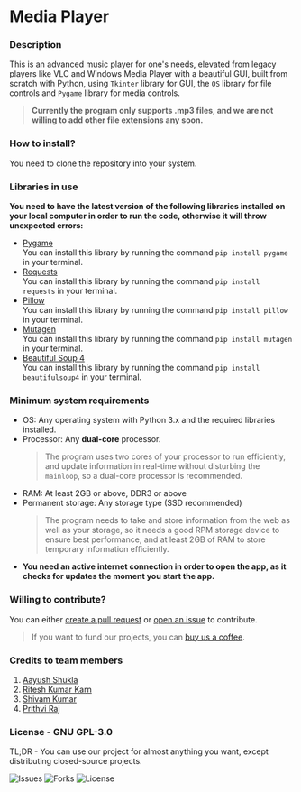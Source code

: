 # Media Player

### Description
This is an advanced music player for one's needs, elevated from legacy players like VLC and Windows Media Player with a beautiful GUI, built from scratch with Python, using ```Tkinter``` library for GUI, the ```OS``` library for file controls and ```Pygame``` library for media controls.
>**Currently the program only supports .mp3 files, and we are not willing to add other file extensions any soon.**

### How to install?
You need to clone the repository into your system.

### Libraries in use
**You need to have the latest version of the following libraries installed on your local computer in order to run the code, otherwise it will throw unexpected errors:**
  - [Pygame](https://github.com/pygame/pygame)<br>You can install this library by running the command `pip install pygame` in your terminal.
  - [Requests](https://github.com/psf/requests)<br>You can install this library by running the command `pip install requests` in your terminal.
  - [Pillow](https://github.com/python-pillow/Pillow)<br>You can install this library by running the command `pip install pillow` in your terminal.
  - [Mutagen](https://github.com/quodlibet/mutagen)<br>You can install this library by running the command `pip install mutagen` in your terminal.
  - [Beautiful Soup 4](https://www.crummy.com/software/BeautifulSoup)<br>You can install this library by running the command `pip install beautifulsoup4` in your terminal.

### Minimum system requirements
- OS: Any operating system with Python 3.x and the required libraries installed.
- Processor: Any **dual-core** processor.
  > The program uses two cores of your processor to run efficiently, and update information in real-time without disturbing the `mainloop`, so a dual-core processor is recommended.
- RAM: At least 2GB or above, DDR3 or above
- Permanent storage: Any storage type (SSD recommended)
  > The program needs to take and store information from the web as well as your storage, so it needs a good RPM storage device to ensure best performance, and at least 2GB of RAM to store temporary information efficiently.
- **You need an active internet connection in order to open the app, as it checks for updates the moment you start the app.**

### Willing to contribute?
You can either [create a pull request](https://github.com/warrior-guys/musical-memory/pulls) or [open an issue](https://github.com/warrior-guys/musical-memory/issues) to contribute.
> If you want to fund our projects, you can [buy us a coffee](https://www.buymeacoffee.com/warriorguys).

### Credits to team members
1. [Aayush Shukla](https://github.com/AayushShukla2006)
2. [Ritesh Kumar Karn](https://github.com/riteshkumarkarn)
3. [Shivam Kumar](https://github.com/Shiva-slbs)
4. [Prithvi Raj](https://github.com/PRITHVIRAJ54)

### License - GNU GPL-3.0
TL;DR - You can use our project for almost anything you want, except distributing closed-source projects.

![Issues](https://img.shields.io/github/issues/warrior-guys/musical-memory?style=for-the-badge) ![Forks](https://img.shields.io/github/forks/warrior-guys/musical-memory?style=for-the-badge) ![License](https://img.shields.io/github/license/warrior-guys/musical-memory?style=for-the-badge)
